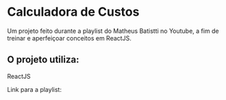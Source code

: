 # Calculadora de Custos

Um projeto feito durante a playlist do Matheus Batistti no Youtube, a fim de treinar e aperfeiçoar conceitos em ReactJS.

## O projeto utiliza: 
ReactJS

Link para a playlist: <a href='https://www.youtube.com/watch?v=FXqX7oof0I4&list=PLnDvRpP8BneyVA0SZ2okm-QBojomniQVO'><a/>

